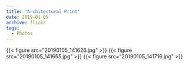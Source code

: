 ```yaml
---
title: "Architectural Print"
date: 2019-01-05
archive: flickr
tags: 
  - Photos
---
```


{{< figure src="20190105_141626.jpg" >}}
{{< figure src="20190105_141655.jpg" >}}
{{< figure src="20190105_141716.jpg" >}}